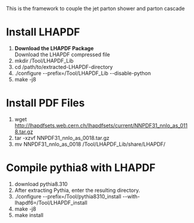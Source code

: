 This is the framework to couple the jet parton shower and parton cascade

# Install LHAPDF
1. **Download the LHAPDF Package**  
   Download the LHAPDF compressed file
2. mkdir /Tool/LHAPDF_Lib
3. cd /path/to/extracted-LHAPDF-directory
4. ./configure --prefix=/Tool/LHAPDF_Lib --disable-python
5. make -j8

# Install PDF Files
1. wget http://lhapdfsets.web.cern.ch/lhapdfsets/current/NNPDF31_nnlo_as_0118.tar.gz
2. tar -xzvf NNPDF31_nnlo_as_0018.tar.gz
3. mv NNPDF31_nnlo_as_0018 /Tool/LHAPDF_Lib/share/LHAPDF/

# Compile pythia8 with LHAPDF
1. download pythia8.310
2. After extracting Pythia, enter the resulting directory.
3. ./configure --prefix=/Tool/pythia8310_install --with-lhapdf6=/Tool/LHAPDF_install
4. make -j8
5. make install
